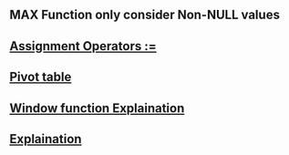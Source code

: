## MAX Function only consider Non-NULL values

## [Assignment Operators :=](https://dev.mysql.com/doc/refman/8.0/en/assignment-operators.html)

## [Pivot table]()

## [Window function Explaination](https://leetcode.com/problems/students-report-by-geography/discuss/672308/(_)-MySQL-Solutions%3A-WINDOW-variables-(Follow-up-answer))

## [Explaination](https://leetcode.com/problems/students-report-by-geography/discuss/182616/follow-up-accepted-solution)

